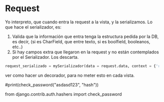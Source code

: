# Request
Yo interpreto, que cuando entra la request a la vista, y la serializamos.
Lo que hace el serializador, es:
1) Valida que la información que entra tenga la estructura pedida por la DB, es decir, (si es CharField, que entre texto, si es boolfield, booleanos, etc..)
2) Si hay campos extra que llegaron en la request y no están contemplados por el Serializador. Los descarta.
~~~python
request_serializado = mySerializador(data = request.data, context = {'request': request})
~~~



ver como hacer un decorador, para no meter esto en cada vista.

#print(check_password("asdasd123", "hash"))

from django.contrib.auth.hashers import check_password
